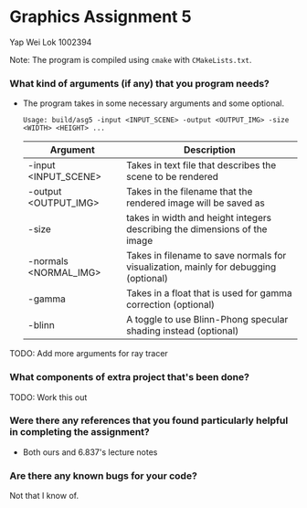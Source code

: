 # Graphics Assignment 5

Yap Wei Lok 1002394

Note: The program is compiled using `cmake` with `CMakeLists.txt`.

### What kind of arguments (if any) that you program needs?

- The program takes in some necessary arguments and some optional.

  ```
  Usage: build/asg5 -input <INPUT_SCENE> -output <OUTPUT_IMG> -size <WIDTH> <HEIGHT> ...
  ```

  | Argument               | Description                                                                          |
  | ---------------------- | ------------------------------------------------------------------------------------ |
  | -input <INPUT_SCENE>   | Takes in text file that describes the scene to be rendered                           |
  | -output <OUTPUT_IMG>   | Takes in the filename that the rendered image will be saved as                       |
  | -size <WIDTH> <HEIGHT> | takes in width and height integers describing the dimensions of the image            |
  | -normals <NORMAL_IMG>  | Takes in filename to save normals for visualization, mainly for debugging (optional) |
  | -gamma <GAMMA>         | Takes in a float that is used for gamma correction (optional)                        |
  | -blinn                 | A toggle to use Blinn-Phong specular shading instead (optional)                      |

TODO: Add more arguments for ray tracer

### What components of extra project that's been done?

TODO: Work this out

### Were there any references that you found particularly helpful in completing the assignment?

- Both ours and 6.837's lecture notes

### Are there any known bugs for your code?

Not that I know of.
